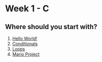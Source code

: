 # Week 1 - C
## Where should you start with?
1. [Hello World!](hello-world.md)
2. [Conditionals](conditionals.md)
3. [Loops](loops.md)
4. [Mario Project](mario.md)
